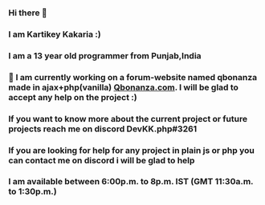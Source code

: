 ### Hi there 👋
### I am Kartikey Kakaria :)
### I am a 13 year old programmer from Punjab,India

### 🔭 I am currently working on a forum-website named qbonanza made in ajax+php(vanilla) [Qbonanza.com](https://github.com/KartikeyKakaria/Qbonanza.com). I will be glad to accept any help on the project :)

### If you want to know more about the current project or future projects reach me on discord DevKK.php#3261
### If you are looking for help for any project in plain js or php you can contact me on discord i will be glad to help

### I am available between 6:00p.m. to 8p.m. IST (GMT 11:30a.m. to 1:30p.m.)


<!--
**KartikeyKakaria/KartikeyKakaria** is a ✨ _special_ ✨ repository because its `README.md` (this file) appears on your GitHub profile.

Here are some ideas to get you started:

- 🔭 I’m currently working on ...
- 🌱 I’m currently learning ...
- 👯 I’m looking to collaborate on ...
- 🤔 I’m looking for help with ...
- 💬 Ask me about ...
- 📫 How to reach me: ...
- 😄 Pronouns: ...
- ⚡ Fun fact: ...
-->
